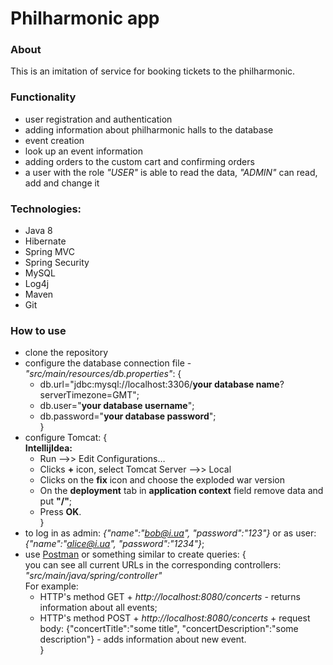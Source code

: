 # Philharmonic app
### About
This is an imitation of service for booking tickets to the philharmonic.
### Functionality
- user registration and authentication
- adding information about philharmonic halls to the database
- event creation
- look up an event information
- adding orders to the custom cart and confirming orders
- a user with the role *"USER"* is able to read the data, *"ADMIN"* can read, add and change it
### Technologies:
- Java 8
- Hibernate  
- Spring MVC
- Spring Security
- MySQL
- Log4j  
- Maven
- Git
### How to use
- clone the repository
- configure the database connection file - *"src/main/resources/db.properties"*:
  {<br/>
    - db.url="jdbc:mysql://localhost:3306/**your database name**?serverTimezone=GMT";<br/>
    - db.user="**your database username**";<br/>
    - db.password="**your database password**";<br/>
      }<br/>
- configure Tomcat:
  {<br/>
  **IntellijIdea:**
    - Run –>> Edit Configurations…
    - Clicks **+** icon, select Tomcat Server –>> Local<br/>
    - Clicks on the **fix** icon and choose the exploded war version
    - On the **deployment** tab in **application context** field remove data and put **"/"**;
    - Press **OK**.<br/>
      }<br/>
- to log in as admin: *{"name":"bob@i.ua", "password":"123"}* or as user: *{"name":"alice@i.ua", "password":"1234"}*;
- use [Postman](https://www.postman.com/) or something similar to create queries:
  {<br/>
  you can see all current URLs in the corresponding controllers: *"src/main/java/spring/controller"*<br/>
  For example:
  - HTTP's method GET + *http://localhost:8080/concerts* - returns information about all events;
  - HTTP's method POST + *http://localhost:8080/concerts* + 
    request body: {"concertTitle":"some title", "concertDescription":"some description"} - adds information about new event.<br/>
    }<br/>